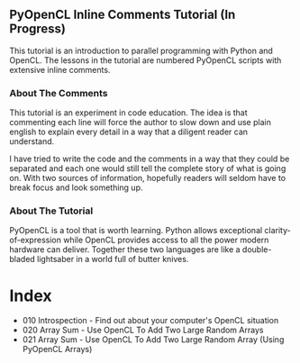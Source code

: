 ## PyOpenCL Inline Comments Tutorial (In Progress)

This tutorial is an introduction to parallel programming with Python and OpenCL.  The lessons in the tutorial are numbered PyOpenCL scripts with extensive inline comments.

### About The Comments

This tutorial is an experiment in code education. The idea is that commenting each line will force the author to slow down and use plain english to explain every detail in a way that a diligent reader can understand.

I have tried to write the code and the comments in a way that they could be separated and each one would still tell the complete story of what is going on. With two sources of information, hopefully readers will seldom have to break focus and look something up.

### About The Tutorial

PyOpenCL is a tool that is worth learning.  Python allows exceptional clarity-of-expression while OpenCL provides access to all the power modern hardware can deliver.  Together these two languages are like a double-bladed lightsaber in a world full of butter knives.

# Index

- 010 Introspection - Find out about your computer's OpenCL situation
- 020 Array Sum - Use OpenCL To Add Two Large Random Arrays
- 021 Array Sum - Use OpenCL To Add Two Large Random Array (Using PyOpenCL Arrays)